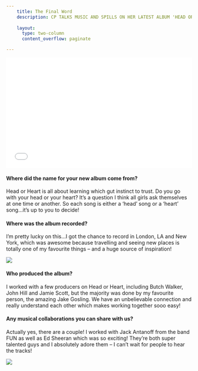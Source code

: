 ```yaml
---
    title: The Final Word
    description: CP TALKS MUSIC AND SPILLS ON HER LATEST ALBUM 'HEAD OR HEART'
    
    layout:
      type: two-column
      content_overflow: paginate

---
```


<style>
  
  #s6-behind-the-scene header {
    padding-top: 30%;
  }
  
  #s6-behind-the-scene h1.title {
    color: transparent;
    background: url(assets/6-behind-the-scene/cover-heading.jpg) no-repeat;
    background-size: contain;
    height: 65px;
    
  }
  
   #s6-behind-the-scene .description {
     font-size: 22px;
     margin-top: 0px;
     text-align: right;
   }
</style>

<iframe src="//player.vimeo.com/video/84820598" width="100%" height="300px" frameborder="0" webkitallowfullscreen mozallowfullscreen allowfullscreen></iframe>

<div class="column-break"></div>

<h4>Where did the name for your new album come from?</h4>

Head or Heart is all about learning which gut instinct to trust. Do you go with your head or your heart? It’s a question I think all girls ask themselves at one time or another. So each song is either a ‘head’ song or a ‘heart’ song...it’s up to you to decide!

<h4>Where was the album recorded?</h4>

I’m pretty lucky on this...I got the chance to record in London, LA and New York, which was awesome because travelling and seeing new places is totally one of my favourite things – and a huge source of inspiration!

<img src="assets/6-behind-the-scene/content-images.jpg">

<h4>Who produced the album?</h4>

I worked with a few producers on Head or Heart, including Butch Walker, John Hill and Jamie Scott, but the majority was done by my favourite person, the amazing Jake Gosling. We have an unbelievable connection and really understand each other which makes working together sooo easy!

<h4>Any musical collaborations you can share with us?</h4>

Actually yes, there are a couple! I worked with Jack Antanoff from the band FUN as well as Ed Sheeran which was so exciting! They’re both super talented guys and I absolutely adore them – I can’t wait for people to hear the tracks!


<img src="assets/1-styling-it-out/_MG_5433_1024@2x.jpg">
